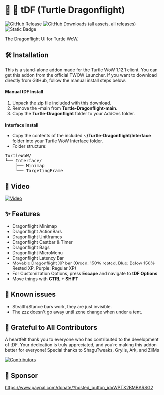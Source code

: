 # 🐢 🐉 tDF (Turtle Dragonflight)
![GitHub Release](https://img.shields.io/github/v/release/TheLinuxITGuy/Turtle-Dragonflight?style=for-the-badge&labelColor=%231A365D&color=%23E9FC12)
![GitHub Downloads (all assets, all releases)](https://img.shields.io/github/downloads/TheLinuxITGuy/Turtle-Dragonflight/total?style=for-the-badge&labelColor=%231A365D&color=%23E9FC12)
![Static Badge](https://img.shields.io/badge/1.18.0-blue?style=for-the-badge&label=supported%20twow%20ver&labelColor=%231A365D&color=%23E9FC12)


The Dragonflight UI for Turtle WoW. 

## 🛠️ Installation
This is a stand-alone addon made for the Turtle WoW 1.12.1 client. You can get this addon from the official TWOW Launcher. If you want to download directly from GitHub, follow the manual install steps below.

#### Manual tDF Install
1. Unpack the zip file included with this download.
2. Remove the -main from __Turtle-Dragonflight-main__.
3. Copy the __Turtle-Dragonflight__ folder to your AddOns folder.

#### Interface Install
- Copy the contents of the included __~/Turtle-Dragonflight/Interface__ folder into your Turtle WoW Interface folder.
- Folder structure:
  
<pre>
TurtleWoW/
└── Interface/
    ├── Minimap
    └── TargetingFrame
</pre>
   
## 🎥 Video
[![Video](https://img.youtube.com/vi/AD1jRnHu_lo/maxresdefault.jpg)](https://www.youtube.com/watch?v=AD1jRnHu_lo)

## ✨ Features
- Dragonflight Minimap
- Dragonflight ActionBars
- Dragonflight Unitframes
- Dragonflight Castbar & Timer
- Dragonflight Bags
- Dragonflight MicroMenu
- Dragonflight Latency Bar
- Movable Dragonflight XP bar (Green: 150% rested, Blue: Below 150% Rested XP, Purple: Regular XP)
- For Customization Options, press __Escape__ and navigate to __tDF Options__
- Move things with __CTRL + SHIFT__

## 🐞 Known issues
- Stealth/Stance bars work, they are just invisible.
- The zzz doesn't go away until zone change when under a tent.
## 🌟 Grateful to All Contributors
A heartfelt thank you to everyone who has contributed to the development of tDF. Your dedication is truly appreciated, and you’re making this addon better for everyone!
Special thanks to
ShaguTweaks,
Grylls,
Ark,
and ZiiMs

[![Contributors](https://contrib.rocks/image?repo=TheLinuxITGuy/Turtle-Dragonflight)](https://github.com/TheLinuxITGuy/Turtle-Dragonflight/graphs/contributors)

## 💖 Sponsor
https://www.paypal.com/donate/?hosted_button_id=WPTX2BMBARSG2
